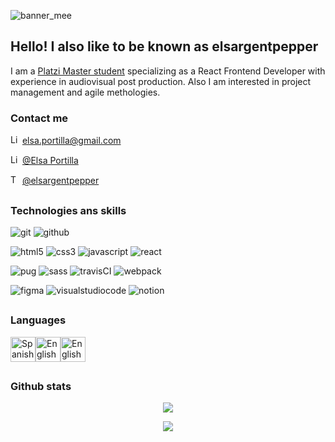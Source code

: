 ![banner_mee](https://imgur.com/gptAFH6)

## Hello! I also like to be known as elsargentpepper

I am a [Platzi Master student](https://platzi.com/master/) specializing as a React Frontend Developer with experience in audiovisual post production. Also I am interested in project management and agile methologies.

### Contact me

<img src="https://cdn.worldvectorlogo.com/logos/official-gmail-icon-2020-.svg" alt="Linked in profile" width="15" height="15"/> [elsa.portilla@gmail.com](mailto:elsa.portilla@gmail.com)

<img src="https://cdn.worldvectorlogo.com/logos/linkedin-icon-2.svg" alt="Linked in profile" width="15" height="15"/> [@Elsa Portilla](https://www.linkedin.com/in/elsaportilla/)

<img src="https://cdn.worldvectorlogo.com/logos/twitter-6.svg" alt="Twitter account" width="15" height="15"/> [@elsargentpepper](https://twitter.com/elsargentpepper)


##

### Technologies ans skills
<p>
  <img src="https://img.shields.io/badge/-GIT-lightgrey?style=flat&logo=git&logoColor=white" alt="git"/>
  <img src="https://img.shields.io/badge/-Github-blueviolet?style=flat&logo=github&logoColor=white" alt="github"/>
</p>
<p>
  <img src="https://img.shields.io/badge/-HTML5-red?style=flat&logo=html5&logoColor=white" alt="html5"/>
  <img src="https://img.shields.io/badge/-CSS3-blue?style=flat&logo=css3&logoColor=white" alt="css3"/>
  <img src="https://img.shields.io/badge/JavaScript-yellow?style=flat&logo=javascript&logoColor=white" alt="javascript"/>
  <img src="https://img.shields.io/badge/React-9cf?style=flat&logo=react&logoColor=white" alt="react"/>
</p>
<p>
  <img src="https://img.shields.io/badge/PUG-red?style=flat&logo=pug&logoColor=white" alt="pug"/>
  <img src="https://img.shields.io/badge/Sass-ff69b4?style=flat&logo=SASS&logoColor=white" alt="sass"/>
  <img src="https://img.shields.io/badge/TravisCI-orange?style=flat&logo=travisci&logoColor=white" alt="travisCI"/>
  <img src="https://img.shields.io/badge/Webpack-9cf?style=flat&logo=webpack&logoColor=white" alt="webpack"/>
</p>
<p>
  <img src="https://img.shields.io/badge/Figma-blueviolet?style=flat&logo=figma&logoColor=white" alt="figma"/>
  <img src="https://img.shields.io/badge/VisualStudioCode-blue?style=flat&logo=visualstudiocode&logoColor=white" alt="visualstudiocode"/>
  <img src="https://img.shields.io/badge/Notion-lightgrey?style=flat&logo=notion&logoColor=white" alt="notion"/>
</p>

##

### Languages

<p align="left"><img src="https://emojipedia-us.s3.dualstack.us-west-1.amazonaws.com/thumbs/240/apple/285/flag-spain_1f1ea-1f1f8.png" alt="Spanish" width="40" height="40"/><img src="https://emojipedia-us.s3.dualstack.us-west-1.amazonaws.com/thumbs/240/apple/285/flag-united-kingdom_1f1ec-1f1e7.png" alt="English" width="40" height="40"/><img src="https://emojipedia-us.s3.dualstack.us-west-1.amazonaws.com/thumbs/240/apple/285/flag-portugal_1f1f5-1f1f9.png" alt="English" width="40" height="40"/></p>

##

### Github stats

<p align="center"><a href="https://github.com/anuraghazra/github-readme-stats">
  <img align="center" src="https://github-readme-stats.vercel.app/api/top-langs/?username=elsargentpepper" />
</a></p>
<p align="center"><a href="https://github.com/anuraghazra/github-readme-stats">
  <img align="center" src="https://github-readme-stats.vercel.app/api?username=elsargentpepper&show_icons=true" />
</a></p>

